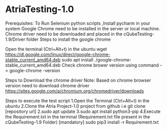 # AtriaTesting-1.0
Prerequisites:
  To Run Selenium python scripts ,Install pycharm in your system
  Google Chrome need to be installed in the server or local machine.
  Chrome driver need to be downloaded and placed in the cQubeTesting-1.9/Driver folder
Steps to install the google chrome

  Open the terminal (Ctrl+Alt+t) in the ubuntu
  wget https://dl.google.com/linux/direct/google-chrome-stable_current_amd64.deb
  sudo apt install ./google-chrome-stable_current_amd64.deb
  Check chrome brower version using command -> google-chrome -version
  	
Steps to Download the chrome driver 
Note: Based on chrome browser version need to download chrome driver 
   https://sites.google.com/a/chromium.org/chromedriver/downloads

Steps to execute the test script
	1.Open the Terminal (Ctrl+Alt+t) in the ubuntu
	2.Clone the Atria Project-1.0 project from github i.e git clone [repository url] 
	2.sudo apt update
	3.sudo apt install python3-pip
	4.Execute the Requirement.txt in the terminal (Requirement.txt file present in the cQubeTesting-1.9 Folder) [mandatory]
	    sudo pip3 install -r Requirement.txt 
